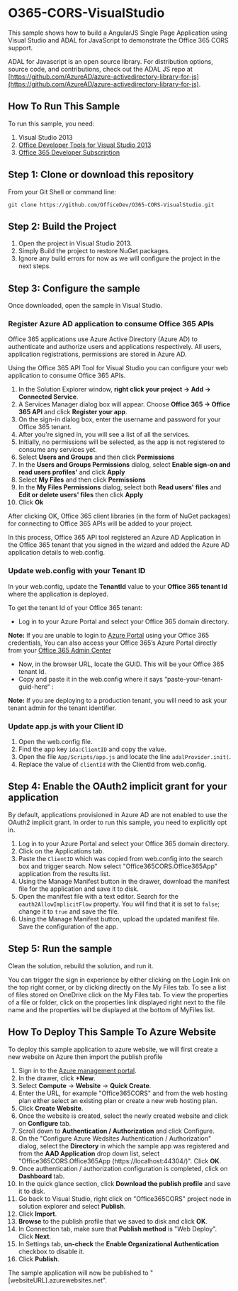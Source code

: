 # O365-CORS-VisualStudio
This sample shows how to build a AngularJS Single Page Application using Visual Studio and ADAL for JavaScript to demonstrate the Office 365 CORS support.

ADAL for Javascript is an open source library.  For distribution options, source code, and contributions, check out the ADAL JS repo at [https://github.com/AzureAD/azure-activedirectory-library-for-js](https://github.com/AzureAD/azure-activedirectory-library-for-js).

## How To Run This Sample
To run this sample, you need:

1. Visual Studio 2013
2. [Office Developer Tools for Visual Studio 2013](http://aka.ms/OfficeDevToolsForVS2013)
3. [Office 365 Developer Subscription](https://portal.office.com/Signup/Signup.aspx?OfferId=6881A1CB-F4EB-4db3-9F18-388898DAF510&DL=DEVELOPERPACK&ali=1)

## Step 1: Clone or download this repository
From your Git Shell or command line:

`git clone https://github.com/OfficeDev/O365-CORS-VisualStudio.git`

## Step 2: Build the Project
1. Open the project in Visual Studio 2013.
2. Simply Build the project to restore NuGet packages.
3. Ignore any build errors for now as we will configure the project in the next steps.

## Step 3: Configure the sample
Once downloaded, open the sample in Visual Studio.

### Register Azure AD application to consume Office 365 APIs
Office 365 applications use Azure Active Directory (Azure AD) to authenticate and authorize users and applications respectively. All users, application registrations, permissions are stored in Azure AD.

Using the Office 365 API Tool for Visual Studio you can configure your web application to consume Office 365 APIs.

1. In the Solution Explorer window, **right click your project -> Add -> Connected Service**.
2. A Services Manager dialog box will appear. Choose **Office 365 -> Office 365 API** and click **Register your app**.
3. On the sign-in dialog box, enter the username and password for your Office 365 tenant.
4. After you're signed in, you will see a list of all the services.
5. Initially, no permissions will be selected, as the app is not registered to consume any services yet.
6. Select **Users and Groups** and then click **Permissions**
7. In the **Users and Groups Permissions** dialog, select **Enable sign-on and read users profiles'** and click **Apply**
8. Select **My Files** and then click **Permissions**
9. In the **My Files Permissions** dialog, select both **Read users' files** and **Edit or delete users' files** then click **Apply**
10. Click **Ok**

After clicking OK, Office 365 client libraries (in the form of NuGet packages) for connecting to Office 365 APIs will be added to your project.

In this process, Office 365 API tool registered an Azure AD Application in the Office 365 tenant that you signed in the wizard and added the Azure AD application details to web.config.

### Update web.config with your Tenant ID
In your web.config, update the **TenantId** value to your **Office 365 tenant Id** where the application is deployed.

To get the tenant Id of your Office 365 tenant:
- Log in to your Azure Portal and select your Office 365 domain directory.

**Note:** If you are unable to login to [Azure Portal](https://manage.windowsazure.com) using your Office 365 credentials, You can also access your Office 365’s Azure Portal directly from your [Office 365 Admin Center](http://chakkaradeep.com/index.php/access-azure-active-directory-portal-from-your-office-365-subscription/)

- Now, in the browser URL, locate the GUID. This will be your Office 365 tenant Id.
- Copy and paste it in the web.config where it says “paste-your-tenant-guid-here“ : 
<add key=“ida:TenantId“ value=“paste-your-tenant-guid-here“ />

**Note:** If you are deploying to a production tenant, you will need to ask your tenant admin for the tenant identifier.

### Update app.js with your Client ID
1. Open the web.config file.
2. Find the app key `ida:ClientID` and copy the value.
3. Open the file `App/Scripts/app.js` and locate the line `adalProvider.init(`.
4. Replace the value of `clientId` with the ClientId from web.config.

## Step 4: Enable the OAuth2 implicit grant for your application
By default, applications provisioned in Azure AD are not enabled to use the OAuth2 implicit grant. In order to run this sample, you need to explicitly opt in.

1. Log in to your Azure Portal and select your Office 365 domain directory.
2. Click on the Applications tab.
3. Paste the `ClientID` which was copied from web.config into the search box and trigger search. Now select "Office365CORS.Office365App" application from the results list. 
4. Using the Manage Manifest button in the drawer, download the manifest file for the application and save it to disk.
5. Open the manifest file with a text editor. Search for the `oauth2AllowImplicitFlow` property. You will find that it is set to `false`; change it to `true` and save the file.
6. Using the Manage Manifest button, upload the updated manifest file. Save the configuration of the app.

## Step 5: Run the sample
Clean the solution, rebuild the solution, and run it. 

You can trigger the sign in experience by either clicking on the Login link on the top right corner, or by clicking directly on the My Files tab. To see a list of files stored on OneDrive click on the My Files tab. To view the properties of a file or folder, click on the properties link displayed right next to the file name and the properties will be displayed at the bottom of MyFiles list.

## How To Deploy This Sample To Azure Website
To deploy this sample application to azure website, we will first create a new website on Azure then import the publish profile

1. Sign in to the [Azure management portal](https://manage.windowsazure.com).
2. In the drawer, click **+New**.
3. Select **Compute** -> **Website** -> **Quick Create**.
4. Enter the URL, for example "Office365CORS" and from the web hosting plan either select an existing plan or create a new web hosting plan.
5. Click **Create Website**.
6. Once the website is created, select the newly created website and click on **Configure** tab.
7. Scroll down to **Authentication / Authorization** and click Configure.
8. On the "Configure Azure Wedsites Authentication / Authorization" dialog, select the **Directory** in which the sample app was registered and from the **AAD Application** drop down list, select "Office365CORS.Office365App (https://localhost:44304/)". Click **OK**.
9. Once authentication / authorization configuration is completed, click on **Dashboard** tab.
10. In the quick glance section, click **Download the publish profile** and save it to disk.
11. Go back to Visual Studio, right click on "Office365CORS" project node in solution explorer and select **Publish**.
12. Click **Import**.
13. **Browse** to the publish profile that we saved to disk and click **OK**.
14. In Connection tab, make sure that **Publish method** is "Web Deploy". Click **Next**.
15. In Settings tab, **un-check** the **Enable Organizational Authentication** checkbox to disable it.
16. Click **Publish**.

The sample application will now be published to "[websiteURL].azurewebsites.net".